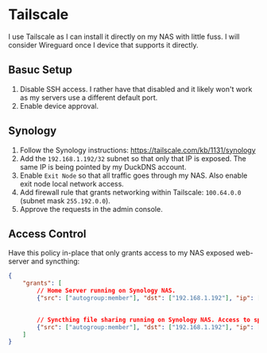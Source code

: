 # Tailscale

I use Tailscale as I can install it directly on my NAS with little fuss. I will consider Wireguard once I device that supports it directly.

## Basuc Setup

1. Disable SSH access. I rather have that disabled and it likely won't work as my servers use a different default port.
2. Enable device approval.


## Synology

1. Follow the Synology instructions: https://tailscale.com/kb/1131/synology
2. Add the `192.168.1.192/32` subnet so that only that IP is exposed. The same IP is being pointed by my DuckDNS account.
3. Enable `Exit Node` so that all traffic goes through my NAS. Also enable exit node local network access.
4. Add firewall rule that grants networking within Tailscale: `100.64.0.0` (subnet mask `255.192.0.0`).
5. Approve the requests in the admin console.

## Access Control

Have this policy in-place that only grants access to my NAS exposed web-server and syncthing:
```json
{
	"grants": [		
		// Home Server running on Synology NAS.
		{"src": ["autogroup:member"], "dst": ["192.168.1.192"], "ip": ["tcp:8442-8443"]},

		
		// Syncthing file sharing running on Synology NAS. Access to specific folders is controlled by the service
		{"src": ["autogroup:member"], "dst": ["192.168.1.192"], "ip": ["tcp:22000", "udp:22000" ]}
	]
}
```